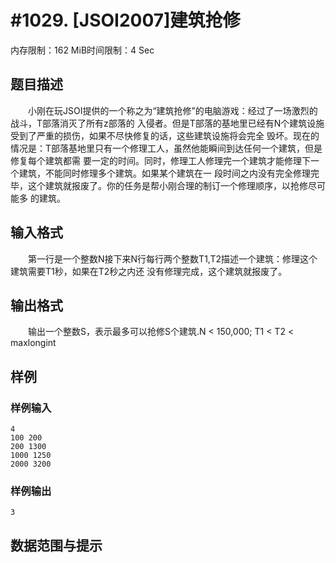 # #1029. [JSOI2007]建筑抢修

内存限制：162 MiB时间限制：4 Sec

## 题目描述

　　小刚在玩JSOI提供的一个称之为&ldquo;建筑抢修&rdquo;的电脑游戏：经过了一场激烈的战斗，T部落消灭了所有z部落的
入侵者。但是T部落的基地里已经有N个建筑设施受到了严重的损伤，如果不尽快修复的话，这些建筑设施将会完全
毁坏。现在的情况是：T部落基地里只有一个修理工人，虽然他能瞬间到达任何一个建筑，但是修复每个建筑都需
要一定的时间。同时，修理工人修理完一个建筑才能修理下一个建筑，不能同时修理多个建筑。如果某个建筑在一
段时间之内没有完全修理完毕，这个建筑就报废了。你的任务是帮小刚合理的制订一个修理顺序，以抢修尽可能多
的建筑。

## 输入格式

　　第一行是一个整数N接下来N行每行两个整数T1,T2描述一个建筑：修理这个建筑需要T1秒，如果在T2秒之内还
没有修理完成，这个建筑就报废了。

## 输出格式

　　输出一个整数S，表示最多可以抢修S个建筑.N < 150,000;  T1 < T2 < maxlongint

## 样例

### 样例输入

    
    4
    100 200
    200 1300
    1000 1250
    2000 3200
    

### 样例输出

    
    3 
    

## 数据范围与提示
